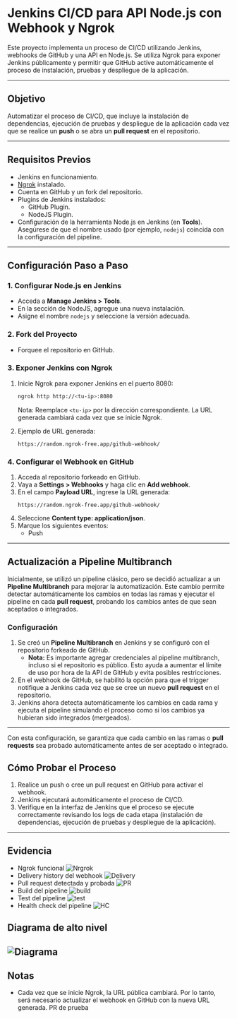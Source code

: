 # Jenkins CI/CD para API Node.js con Webhook y Ngrok

Este proyecto implementa un proceso de CI/CD utilizando Jenkins, webhooks de GitHub y una API en Node.js. Se utiliza Ngrok para exponer Jenkins públicamente y permitir que GitHub active automáticamente el proceso de instalación, pruebas y despliegue de la aplicación.

---

## Objetivo

Automatizar el proceso de CI/CD, que incluye la instalación de dependencias, ejecución de pruebas y despliegue de la aplicación cada vez que se realice un **push** o se abra un **pull request** en el repositorio.

---

## Requisitos Previos

- Jenkins en funcionamiento.
- [Ngrok](https://ngrok.com/) instalado.
- Cuenta en GitHub y un fork del repositorio.
- Plugins de Jenkins instalados:
  - GitHub Plugin.
  - NodeJS Plugin.
- Configuración de la herramienta Node.js en Jenkins (en **Tools**). Asegúrese de que el nombre usado (por ejemplo, `nodejs`) coincida con la configuración del pipeline.

---

## Configuración Paso a Paso

### 1. Configurar Node.js en Jenkins

- Acceda a **Manage Jenkins > Tools**.
- En la sección de NodeJS, agregue una nueva instalación.
- Asigne el nombre `nodejs` y seleccione la versión adecuada.

### 2. Fork del Proyecto

- Forquee el repositorio en GitHub.

### 3. Exponer Jenkins con Ngrok

1. Inicie Ngrok para exponer Jenkins en el puerto 8080:
   ```bash
   ngrok http http://<tu-ip>:8080
   ```
   Nota: Reemplace `<tu-ip>` por la dirección correspondiente. La URL generada cambiará cada vez que se inicie Ngrok.

2. Ejemplo de URL generada:
   ```
   https://random.ngrok-free.app/github-webhook/
   ```

### 4. Configurar el Webhook en GitHub

1. Acceda al repositorio forkeado en GitHub.
2. Vaya a **Settings > Webhooks** y haga clic en **Add webhook**.
3. En el campo **Payload URL**, ingrese la URL generada:
   ```
   https://random.ngrok-free.app/github-webhook/
   ```
4. Seleccione **Content type: application/json**.
5. Marque los siguientes eventos:
   - Push

---

## Actualización a Pipeline Multibranch

Inicialmente, se utilizó un pipeline clásico, pero se decidió actualizar a un **Pipeline Multibranch** para mejorar la automatización. Este cambio permite detectar automáticamente los cambios en todas las ramas y ejecutar el pipeline en cada **pull request**, probando los cambios antes de que sean aceptados o integrados.

### Configuración

1. Se creó un **Pipeline Multibranch** en Jenkins y se configuró con el repositorio forkeado de GitHub.
   - **Nota:** Es importante agregar credenciales al pipeline multibranch, incluso si el repositorio es público. Esto ayuda a aumentar el límite de uso por hora de la API de GitHub y evita posibles restricciones.
2. En el webhook de GitHub, se habilitó la opción para que el trigger notifique a Jenkins cada vez que se cree un nuevo **pull request** en el repositorio.
3. Jenkins ahora detecta automáticamente los cambios en cada rama y ejecuta el pipeline simulando el proceso como si los cambios ya hubieran sido integrados (mergeados).

---

Con esta configuración, se garantiza que cada cambio en las ramas o **pull requests** sea probado automáticamente antes de ser aceptado o integrado.

## Cómo Probar el Proceso

1. Realice un push o cree un pull request en GitHub para activar el webhook.
2. Jenkins ejecutará automáticamente el proceso de CI/CD.
3. Verifique en la interfaz de Jenkins que el proceso se ejecute correctamente revisando los logs de cada etapa (instalación de dependencias, ejecución de pruebas y despliegue de la aplicación).

---

## Evidencia
- Ngrok funcional
![Nrgrok](media/ngrok.png)
- Delivery history del webhook
![Delivery](/media/delivery.png)
- Pull request detectada y probada
![PR](/media/PR.png)
- Build del pipeline
![build](/media/build.png)
- Test del pipeline
![test](/media/test.png)
- Health check del pipeline
![HC](/media/HC.png)

## Diagrama de alto nivel
![Diagrama](/media/diagrama.png)
---
## Notas

- Cada vez que se inicie Ngrok, la URL pública cambiará. Por lo tanto, será necesario actualizar el webhook en GitHub con la nueva URL generada.
 PR de prueba
